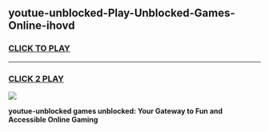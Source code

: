 
## youtue-unblocked-Play-Unblocked-Games-Online-ihovd
<h3>
<a href="https://premium76.site?title=youtue-unblocked&ref=25A">CLICK TO PLAY</a></h3>
<hr>

<h3>
<a href="https://premium76.site?title=youtue-unblocked&ref=25A">CLICK 2 PLAY</a>
  
</h3>

<a href="https://premium76.site?title=youtue-unblocked&ref=25A"><img src="https://clearcache.store/games.png"></a>


**youtue-unblocked games unblocked: Your Gateway to Fun and Accessible Online Gaming**

